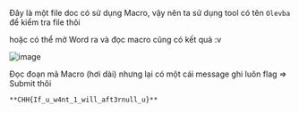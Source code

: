 Đây là một file doc có sử dụng Macro, vậy nên ta sử dụng tool có tên `Olevba` để kiểm tra file thôi

hoặc có thể mở Word ra và đọc macro cũng có kết quả :v

![image](https://github.com/lucthienphong1120/CookieArena-CTF/assets/90561566/a591fcef-bca2-49a7-a5f5-c895f54a6d0a)

Đọc đoạn mã Macro (hơi dài) nhưng lại có một cái message ghi luôn flag => Submit thôi

```**CHH{If_u_w4nt_1_will_aft3rnull_u}**```
